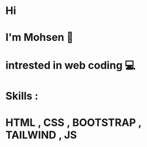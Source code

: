 # Hi
# I'm Mohsen 👋
# intrested in web coding 💻

# Skills :
# HTML , CSS , BOOTSTRAP , TAILWIND , JS
